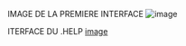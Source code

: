 IMAGE DE LA PREMIERE INTERFACE ![image](https://github.com/AstraaDev2016/image.logger/assets/135478706/3937d9cd-a8d9-442b-89e8-4e15b77f45a5)






















ITERFACE DU .HELP [image](https://github.com/AstraaDev2016/image.logger/assets/135478706/2d5dc1b9-b5ed-4055-b31c-788a93f0c669)
